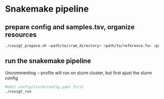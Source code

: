 # Snakemake pipeline

## prepare config and samples.tsv, organize resources

```bash
./cosigt_prepare.sh <path/to/cram_directory> <path/to/reference.fa> <path/to/graph.gfa> <region> #"chr1:103456064-103863972 for AMY, for instance
```

## run the snakemake pipeline
Uncommenting --profile will run on slurm cluster, but first ajust the slurm config

```bash
#edit config/slurm/config.yaml first 
./cosigt_run
```

